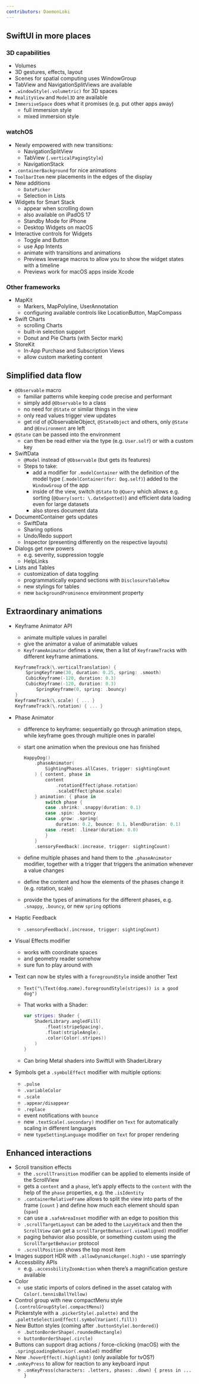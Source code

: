```yaml
---
contributors: DaemonLoki
---
```


## SwiftUI in more places

### 3D capabilities

- Volumes
- 3D gestures, effects, layout
- Scenes for spatial computing uses WindowGroup
- TabView and NavigationSplitViews are available
- `.windowStyle(.volumetric)` for 3D spaces
- `RealityView` and `Model3D` are available
- `ImmersiveSpace` does what it promises (e.g. put other apps away)
    - full immersion style
    - mixed immersion style

### watchOS

- Newly empowered with new transitions:
    - NavigationSplitView
    - TabView (`.verticalPagingStyle`)
    - NavigationStack
- `.containerBackground` for nice animations
- `ToolbarItem` new placements in the edges of the display
- New additions
    - `DatePicker`
    - Selection in Lists
- Widgets for Smart Stack
    - appear when scrolling down
    - also available on iPadOS 17
    - Standby Mode for iPhone
    - Desktop Widgets on macOS
- Interactive controls for Widgets
    - Toggle and Button
    - use App Intents
    - animate with transitions and animations
    - Previews leverage macros to allow you to show the widget states with a timeline
    - Previews work for macOS apps inside Xcode

### Other frameworks

- MapKit
    - Markers, MapPolyline, UserAnnotation
    - configuring available controls like LocationButton, MapCompass
- Swift Charts
    - scrolling Charts
    - built-in selection support
    - Donut and Pie Charts (with Sector mark)
- StoreKit
    - In-App Purchase and Subscription Views
    - allow custom marketing content

## Simplified data flow

- `@Observable` macro
    - familiar patterns while keeping code precise and performant
    - simply add `@Observable` to a class
    - no need for `@State` or similar things in the view
    - only read values trigger view updates
    - get rid of `@`ObservableObject, `@StateObject` and others, only `@State` and `@Environment` are left
- `@State` can be passed into the environment
    - can then be read either via the type (e.g. `User.self`) or with a custom key
- SwiftData
    - `@Model` instead of `@Observable` (but gets its features)
    - Steps to take:
        - add a modifier for `.modelContainer` with the definition of the model type (`.modelContainer(for: Dog.self)`) added to the `WindowGroup` of the app
        - inside of the view, switch `@State` to `@Query` which allows e.g. sorting (`@Query(sort: \.dateSpotted)`) and efficient data loading even for large datasets
        - also stores document data
- DocumentContainer gets updates
    - SwiftData
    - Sharing options
    - Undo/Redo support
    - Inspector (presenting differently on the respective layouts)
- Dialogs get new powers
    - e.g. severity, suppression toggle
    - HelpLinks
- Lists and Tables
    - customization of data toggling
    - programmatically expand sections with `DisclosureTableRow`
    - new stylings for tables
    - new `backgroundProminence` environment property

## Extraordinary animations

- Keyframe Animator API
    - animate multiple values in parallel
    - give the animator a value of animatable values
    - `KeyframeAnimator` defines a view, then a list of `KeyframeTrack`s with different keyframe animations.
    
    ```swift
    KeyframeTrack(\.verticalTranslation) {
        SpringKeyframe(30, duration: 0.25, spring: .smooth)
        CubicKeyframe(-120, duration: 0.3)
        CubicKeyframe(-120, duration: 0.3)
    		SpringKeyframe(0, spring: .bouncy)
    }
    KeyframeTrack(\.scale) { ... }
    KeyframeTrack(\.rotation) { ... }
    ```
    
- Phase Animator
    - difference to keyframe: sequentially go through animation steps, while keyframe goes through multiple ones in parallel
    - start one animation when the previous one has finished
        
        ```swift
        HappyDog()
            .phaseAnimator(
                SightingPhases.allCases, trigger: sightingCount
            ) { content, phase in
                content
                    .rotationEffect(phase.rotation)
                    .scaleEffect(phase.scale)
            } animation: { phase in
                switch phase {
                case .shrink: .snappy(duration: 0.1)
                case .spin: .bouncy
                case .grow: .spring(
                    duration: 0.2, bounce: 0.1, blendDuration: 0.1)
                case .reset: .linear(duration: 0.0)
                }
            }
            .sensoryFeedback(.increase, trigger: sightingCount)
        ```
        
    - define multiple phases and hand them to the `.phaseAnimator` modifier, together with a trigger that triggers the animation whenever a value changes
    - define the content and how the elements of the phases change it (e.g. rotation, scale)
    - provide the types of animations for the different phases, e.g. `.snappy`, `.bouncy`, or new `spring` options
- Haptic Feedback
    - `.sensoryFeedback(.increase, trigger: sightingCount)`
- Visual Effects modifier
    - works with coordinate spaces
    - and geometry reader somehow
    - sure fun to play around with
- Text can now be styles with a `foregroundStyle` inside another Text
    - `Text("\(Text(dog.name).foregroundStyle(stripes)) is a good dog")`
    - That works with a Shader:
        
        ```swift
        var stripes: Shader {
        	ShaderLibrary.angledFill(
        		.float(stripeSpacing),
        		.float(stripleAngle),
        		.color(Color(.stripes))
        	)
        }
        ```
        
    - Can bring Metal shaders into SwiftUI with ShaderLibrary
- Symbols get a `.symbolEffect` modifier with multiple options:
    - `.pulse`
    - `.variableColor`
    - `.scale`
    - `.appear/disappear`
    - `.replace`
    - event notifications with `bounce`
    - new `.textScale(.secondary)` modifier on `Text` for automatically scaling in different languages
    - new `typeSettingLanguage` modifier on `Text` for proper rendering

## Enhanced interactions

- Scroll transition effects
    - the `.scrollTransition` modifier can be applied to elements inside of the ScrollView
    - gets a `content` and a `phase`, let’s  apply effects to the `content` with the help of the `phase` properties, e.g. the `.isIdentity`
    - `.containerRelativeFrame` allows to split the view into parts of the frame (`count` ) and define how much each element should span (`span`)
    - can use a `.safeAreaInset` modifier with an edge to position this
    - `.scrollTargetLayout` can be aded to the `LazyHStack` and then the `ScrollView` can get a `scrollTargetBehavior(.viewAligned)` modifier
    - paging behavior also possible, or something custom using the `ScrollTargetBehavior` protocol
    - `.scrollPosition` shows the top most item
- Images support HDR with `.allowDynamicRange(.high)` - use sparringly
- Accessbility APIs
    - e.g. `.accessbilityZoomAction` when there’s a magnification gesture available
- Color
    - use static imports of colors defined in the asset catalog with `Color(.tennisBallYellow)`
- Control group with new compactMenu style (`.controlGroupStyle(.compactMenu)`)
- Pickerstyle with a `.pickerStyle(.palette)` and the `.paletteSelectionEffect(.symbolVariant(.fill))`
- New Button styles (coming after `.buttonStyle(.bordered)`)
    - `.buttonBorderShape(.roundedRectangle)`
    - `buttonBorderShape(.circle)`
- Buttons can support drag actions / force-clicking (macOS) with the `.springLoadingBehavior(.enabled)` modifier
- New `.hoverEffect(.highlight)` (only available for tvOS?)
- `.onKeyPress` to allow for reaction to any keyboard input
    - `.onKeyPress(characters: .letters, phases: .down) { press in ... }`

